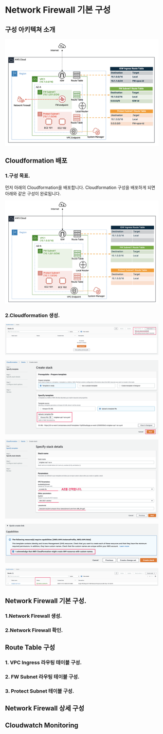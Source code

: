 # Network Firewall 기본 구성

## 구성  아키텍쳐 소개

![\[Network Firewall &#xAE30;&#xBCF8; &#xAD6C;&#xC131; &#xC544;&#xD0A4;&#xD14D;&#xCCD0;\]](../.gitbook/assets/image.png)





## Cloudformation 배포

### 1.구성 목표. 

먼저 아래의 Cloudformation을 배포합니다. Cloudformation 구성을 배포하게 되면 아래와 같은 구성이 완료됩니다.

![\[Cloudformation &#xAE30;&#xBC18;&#xC758; &#xBC30;&#xD3EC; &#xC544;&#xD0A4;&#xD14D;&#xCCD0;\]](../.gitbook/assets/image%20%281%29.png)

### 2.Cloudformation 생성. 

![](../.gitbook/assets/image%20%282%29.png)

![](../.gitbook/assets/image%20%283%29.png)

![](../.gitbook/assets/image%20%284%29.png)

![](../.gitbook/assets/image%20%285%29.png)

![](../.gitbook/assets/image%20%286%29.png)



## Network Firewall 기본 구성. 

### 1.Network Firewall 생성. 

### 2.Network Firewall 확인. 

## Route Table 구성

### 1. VPC Ingress 라우팅 테이블 구성. 

### 2. FW Subnet 라우팅 테이블 구성. 

### 3. Protect Subnet 테이블 구성. 



## Network Firewall 상세 구성

## Cloudwatch Monitoring



